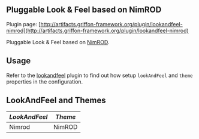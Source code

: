 
Pluggable Look & Feel based on NimROD
-------------------------------------

Plugin page: [http://artifacts.griffon-framework.org/plugin/lookandfeel-nimrod](http://artifacts.griffon-framework.org/plugin/lookandfeel-nimrod)


Pluggable Look & Feel based on [NimROD][1].

Usage
-----

Refer to the [lookandfeel][2] plugin to find out how setup `lookAndFeel` and `theme` properties in the configuration.

LookAndFeel and Themes
----------------------
| *LookAndFeel* | *Theme* |
| ------------- | ------- |
| Nimrod        | NimROD  |

[1]: http://personales.ya.com/nimrod/index-en.html
[2]: /plugin/lookandfeel

